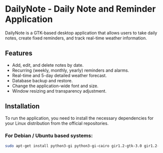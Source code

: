 # DailyNote - Daily Note and Reminder Application

DailyNote is a GTK-based desktop application that allows users to take daily notes, create fixed reminders, and track real-time weather information.

## Features

* Add, edit, and delete notes by date.
* Recurring (weekly, monthly, yearly) reminders and alarms.
* Real-time and 5-day detailed weather forecast.
* Database backup and restore.
* Change the application-wide font and size.
* Window resizing and transparency adjustment.

## Installation

To run the application, you need to install the necessary dependencies for your Linux distribution from the official repositories.

### For Debian / Ubuntu based systems:

```bash
sudo apt-get install python3-gi python3-gi-cairo gir1.2-gtk-3.0 gir1.2-gst-plugins-base-1.0 gir1.2-appindicator3-0.1 gir1.2-notify-0.7 python3-requests

